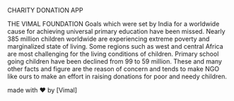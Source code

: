
CHARITY DONATION APP

THE VIMAL FOUNDATION Goals which were set by India for a worldwide cause for achieving universal primary education have been missed. Nearly 385 million children worldwide are experiencing extreme poverty and marginalized state of living. Some regions such as west and central Africa are most challenging for the living conditions of children. Primary school going children have been declined from 99 to 59 million. These and many other facts and figure are the reason of concern and tends to make NGO like ours to make an effort in raising donations for poor and needy children.

made with ❤️ by [Vimal]